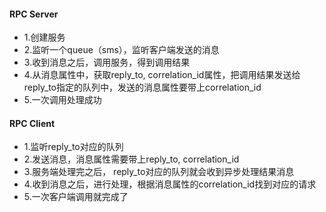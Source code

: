 #### RPC Server
- 1.创建服务
- 2.监听一个queue（sms），监听客户端发送的消息
- 3.收到消息之后，调用服务，得到调用结果
- 4.从消息属性中，获取reply_to, correlation_id属性，把调用结果发送给reply_to指定的队列中，发送的消息属性要带上correlation_id
- 5.一次调用处理成功

#### RPC Client
- 1.监听reply_to对应的队列
- 2.发送消息，消息属性需要带上reply_to, correlation_id
- 3.服务端处理完之后， reply_to对应的队列就会收到异步处理结果消息
- 4.收到消息之后，进行处理，根据消息属性的correlation_id找到对应的请求
- 5.一次客户端调用就完成了

